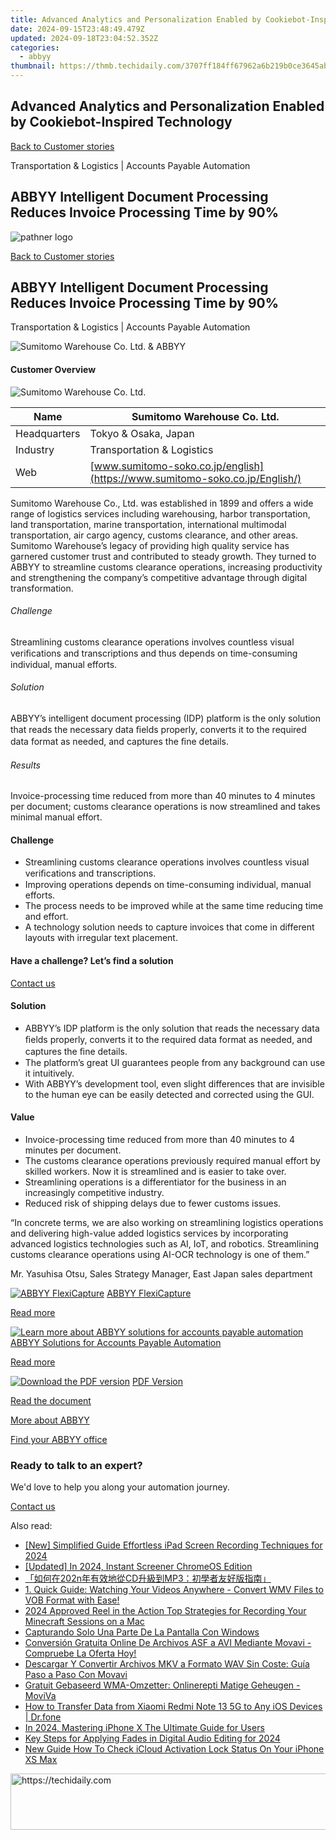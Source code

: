 ```yaml
---
title: Advanced Analytics and Personalization Enabled by Cookiebot-Inspired Technology
date: 2024-09-15T23:48:49.479Z
updated: 2024-09-18T23:04:52.352Z
categories:
  - abbyy
thumbnail: https://thmb.techidaily.com/3707ff184ff67962a6b219b0ce3645aba18b53d2162e7b2d2d4b3ce7e2a13800.jpg
---
```


## Advanced Analytics and Personalization Enabled by Cookiebot-Inspired Technology

[Back to Customer stories](https://tools.techidaily.com/abbyy/products/)

Transportation & Logistics | Accounts Payable Automation

## ABBYY Intelligent Document Processing Reduces Invoice Processing Time by 90%

![pathner logo](https://content.abbyy.com/-/media/project/abbyy/abbyy/logos-white/en/134841.png?h=40&iar=0&w=120)

[Back to Customer stories](https://tools.techidaily.com/abbyy/products/)

## ABBYY Intelligent Document Processing Reduces Invoice Processing Time by 90%

Transportation & Logistics | Accounts Payable Automation 

![Sumitomo Warehouse Co. Ltd. & ABBYY](https://static3.abbyy.com/abbyycommedia/38086/ds-260_sumitomo-case-study_tn_gray_556-303.jpg) 

#### Customer Overview

![Sumitomo Warehouse Co. Ltd.](https://static4.abbyy.com/abbyycommedia/30003/sumitomo-en-logo-116x80.jpg) 

| Name         | Sumitomo Warehouse Co. Ltd.                                                 |
| ------------ | --------------------------------------------------------------------------- |
| Headquarters | Tokyo & Osaka, Japan                                                        |
| Industry     | Transportation & Logistics                                                  |
| Web          | [www.sumitomo-soko.co.jp/english](https://www.sumitomo-soko.co.jp/English/) |

Sumitomo Warehouse Co., Ltd. was established in 1899 and offers a wide range of logistics services including warehousing, harbor transportation, land transportation, marine transportation, international multimodal transportation, air cargo agency, customs clearance, and other areas. Sumitomo Warehouse’s legacy of providing high quality service has garnered customer trust and contributed to steady growth. They turned to ABBYY to streamline customs clearance operations, increasing productivity and strengthening the company’s competitive advantage through digital transformation.

###### Challenge

Streamlining customs clearance operations involves countless visual veriﬁcations and transcriptions and thus depends on time-consuming individual, manual efforts.

###### Solution

ABBYY’s intelligent document processing (IDP) platform is the only solution that reads the necessary data ﬁelds properly, converts it to the required data format as needed, and captures the ﬁne details.

###### Results

Invoice-processing time reduced from more than 40 minutes to 4 minutes per document; customs clearance operations is now streamlined and takes minimal manual effort.

#### Challenge

* Streamlining customs clearance operations involves countless visual veriﬁcations and transcriptions.
* Improving operations depends on time-consuming individual, manual efforts.
* The process needs to be improved while at the same time reducing time and effort.
* A technology solution needs to capture invoices that come in different layouts with irregular text placement.

#### Have a challenge? Let’s find a solution  

[Contact us](https://tools.techidaily.com/abbyy/products/) 

#### Solution

* ABBYY’s IDP platform is the only solution that reads the necessary data ﬁelds properly, converts it to the required data format as needed, and captures the ﬁne details.
* The platform’s great UI guarantees people from any background can use it intuitively.
* With ABBYY’s development tool, even slight differences that are invisible to the human eye can be easily detected and corrected using the GUI.

#### Value

* Invoice-processing time reduced from more than 40 minutes to 4 minutes per document.
* The customs clearance operations previously required manual effort by skilled workers. Now it is streamlined and is easier to take over.
* Streamlining operations is a differentiator for the business in an increasingly competitive industry.
* Reduced risk of shipping delays due to fewer customs issues.

 “In concrete terms, we are also working on streamlining logistics operations and delivering high-value added logistics services by incorporating advanced logistics technologies such as AI, IoT, and robotics. Streamlining customs clearance operations using AI-OCR technology is one of them.”

 Mr. Yasuhisa Otsu, Sales Strategy Manager, East Japan sales department

[![ABBYY FlexiCapture](https://static2.abbyy.com/abbyycommedia/21380/4-flexicapture.jpg)](https://tools.techidaily.com/abbyy/products/) [ABBYY FlexiCapture](https://tools.techidaily.com/abbyy/products/) 

[Read more](https://tools.techidaily.com/abbyy/products/) 

[![Learn more about ABBYY solutions for accounts payable automation](https://static4.abbyy.com/abbyycommedia/14351/1-accounts-payable.jpg)](https://tools.techidaily.com/abbyy/products/) [ABBYY Solutions for Accounts Payable Automation](https://tools.techidaily.com/abbyy/products/) 

[Read more](https://tools.techidaily.com/abbyy/products/) 

[![Download the PDF version](https://static3.abbyy.com/abbyycommedia/38111/ds-260_sumitomo-case-study_tn_gray_360-162.jpg)](https://static3.abbyy.com/abbyycommedia/38078/customer-story-intelligent-document-processing-transportation-sumitomo-warehouse-en.pdf "PDF Version") [PDF Version](https://static3.abbyy.com/abbyycommedia/38078/customer-story-intelligent-document-processing-transportation-sumitomo-warehouse-en.pdf "PDF Version") 

[Read the document](https://static3.abbyy.com/abbyycommedia/38078/customer-story-intelligent-document-processing-transportation-sumitomo-warehouse-en.pdf "PDF Version") 

[More about ABBYY](https://tools.techidaily.com/abbyy/products/) 

[Find your ABBYY office](https://tools.techidaily.com/abbyy/products/) 

### Ready to talk to an expert?

We'd love to help you along your automation journey.

[Contact us](https://tools.techidaily.com/abbyy/products/)

<ins class="adsbygoogle"
     style="display:block"
     data-ad-format="autorelaxed"
     data-ad-client="ca-pub-7571918770474297"
     data-ad-slot="1223367746"></ins>

<ins class="adsbygoogle"
     style="display:block"
     data-ad-client="ca-pub-7571918770474297"
     data-ad-slot="8358498916"
     data-ad-format="auto"
     data-full-width-responsive="true"></ins>

<span class="atpl-alsoreadstyle">Also read:</span>
<div><ul>
<li><a href="https://remote-screen-capture.techidaily.com/new-simplified-guide-effortless-ipad-screen-recording-techniques-for-2024/"><u>[New] Simplified Guide Effortless iPad Screen Recording Techniques for 2024</u></a></li>
<li><a href="https://screen-sharing-recording.techidaily.com/updated-in-2024-instant-screener-chromeos-edition/"><u>[Updated] In 2024, Instant Screener ChromeOS Edition</u></a></li>
<li><a href="https://solve-manuals.techidaily.com/202ncdmp3/"><u>「如何在202n年有效地從CD升級到MP3：初學者友好版指南」</u></a></li>
<li><a href="https://solve-manuals.techidaily.com/1-quick-guide-watching-your-videos-anywhere-convert-wmv-files-to-vob-format-with-ease/"><u>1. Quick Guide: Watching Your Videos Anywhere - Convert WMV Files to VOB Format with Ease!</u></a></li>
<li><a href="https://on-screen-recording.techidaily.com/2024-approved-reel-in-the-action-top-strategies-for-recording-your-minecraft-sessions-on-a-mac/"><u>2024 Approved Reel in the Action Top Strategies for Recording Your Minecraft Sessions on a Mac</u></a></li>
<li><a href="https://solve-manuals.techidaily.com/capturando-solo-una-parte-de-la-pantalla-con-windows/"><u>Capturando Solo Una Parte De La Pantalla Con Windows</u></a></li>
<li><a href="https://solve-manuals.techidaily.com/conversion-gratuita-online-de-archivos-asf-a-avi-mediante-movavi-compruebe-la-oferta-hoy/"><u>Conversión Gratuita Online De Archivos ASF a AVI Mediante Movavi - Compruebe La Oferta Hoy!</u></a></li>
<li><a href="https://solve-manuals.techidaily.com/descargar-y-convertir-archivos-mkv-a-formato-wav-sin-coste-guia-paso-a-paso-con-movavi/"><u>Descargar Y Convertir Archivos MKV a Formato WAV Sin Coste: Guía Paso a Paso Con Movavi</u></a></li>
<li><a href="https://solve-manuals.techidaily.com/gratuit-gebaseerd-wma-omzetter-onlinerepti-matige-geheugen-moviva/"><u>Gratuit Gebaseerd WMA-Omzetter: Onlinerepti Matige Geheugen - MoviVa</u></a></li>
<li><a href="https://android-transfer.techidaily.com/how-to-transfer-data-from-xiaomi-redmi-note-13-5g-to-any-ios-devices-drfone-by-drfone-transfer-from-android-transfer-from-android/"><u>How to Transfer Data from Xiaomi Redmi Note 13 5G to Any iOS Devices | Dr.fone</u></a></li>
<li><a href="https://extra-support.techidaily.com/in-2024-mastering-iphone-x-the-ultimate-guide-for-users/"><u>In 2024, Mastering iPhone X The Ultimate Guide for Users</u></a></li>
<li><a href="https://fox-boxes.techidaily.com/key-steps-for-applying-fades-in-digital-audio-editing-for-2024/"><u>Key Steps for Applying Fades in Digital Audio Editing for 2024</u></a></li>
<li><a href="https://activate-lock.techidaily.com/new-guide-how-to-check-icloud-activation-lock-status-on-your-iphone-xs-max-by-drfone-ios/"><u>New Guide How To Check iCloud Activation Lock Status On Your iPhone XS Max</u></a></li>
</ul></div>

<!-- affiliate ads begin -->
<a href="https://aidotcom.pxf.io/c/5597632/2134499/19576" target="_top" id="2134499">
  <img src="//a.impactradius-go.com/display-ad/19576-2134499" border="0" alt="https://techidaily.com" width="600" height="90"/>
</a>
<img height="0" width="0" src="https://aidotcom.pxf.io/i/5597632/2134499/19576" style="position:absolute;visibility:hidden;" border="0" />
<!-- affiliate ads end -->

